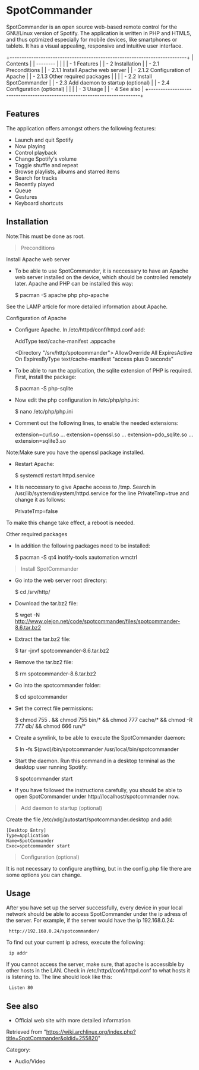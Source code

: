 SpotCommander
=============

SpotCommander is an open source web-based remote control for the
GNU/Linux version of Spotify. The application is written in PHP and
HTML5, and thus optimized especially for mobile devices, like
smartphones or tablets. It has a visual appealing, responsive and
intuitive user interface.

+--------------------------------------------------------------------------+
| Contents                                                                 |
| --------                                                                 |
|                                                                          |
| -   1 Features                                                           |
| -   2 Installation                                                       |
|     -   2.1 Preconditions                                                |
|         -   2.1.1 Install Apache web server                              |
|         -   2.1.2 Configuration of Apache                                |
|         -   2.1.3 Other required packages                                |
|                                                                          |
|     -   2.2 Install SpotCommander                                        |
|     -   2.3 Add daemon to startup (optional)                             |
|     -   2.4 Configuration (optional)                                     |
|                                                                          |
| -   3 Usage                                                              |
| -   4 See also                                                           |
+--------------------------------------------------------------------------+

Features
--------

The application offers amongst others the following features:

-   Launch and quit Spotify
-   Now playing
-   Control playback
-   Change Spotify's volume
-   Toggle shuffle and repeat
-   Browse playlists, albums and starred items
-   Search for tracks
-   Recently played
-   Queue
-   Gestures
-   Keyboard shortcuts

Installation
------------

Note:This must be done as root.

> Preconditions

Install Apache web server

-   To be able to use SpotCommander, it is neccessary to have an Apache
    web server installed on the device, which should be controlled
    remotely later. Apache and PHP can be installed this way:

     $ pacman -S apache php php-apache

See the LAMP article for more detailed information about Apache.

Configuration of Apache

-   Configure Apache. In /etc/httpd/conf/httpd.conf add:

    AddType text/cache-manifest .appcache

    <Directory "/srv/http/spotcommander">
    AllowOverride All
    ExpiresActive On
    ExpiresByType text/cache-manifest "access plus 0 seconds"
    </Directory>

-   To be able to run the application, the sqlite extension of PHP is
    required. First, install the package:

     $ pacman -S php-sqlite

-   Now edit the php configuration in /etc/php/php.ini:

     $ nano /etc/php/php.ini

-   Comment out the following lines, to enable the needed extensions:

     extension=curl.so
     ...
     extension=openssl.so
     ...
     extension=pdo_sqlite.so
     ...
     extension=sqlite3.so

Note:Make sure you have the openssl package installed.

-   Restart Apache:

     $ systemctl restart httpd.service

-   It is neccessary to give Apache access to /tmp. Search in
    /usr/lib/systemd/system/httpd.service for the line PrivateTmp=true
    and change it as follows:

     PrivateTmp=false

To make this change take effect, a reboot is needed.

Other required packages

-   In addition the following packages need to be installed:

     $ pacman -S qt4 inotify-tools xautomation wmctrl 

> Install SpotCommander

-   Go into the web server root directory:

     $ cd /srv/http/

-   Download the tar.bz2 file:

     $ wget -N http://www.olejon.net/code/spotcommander/files/spotcommander-8.6.tar.bz2

-   Extract the tar.bz2 file:

     $ tar -jxvf spotcommander-8.6.tar.bz2

-   Remove the tar.bz2 file:

     $ rm spotcommander-8.6.tar.bz2

-   Go into the spotcommander folder:

     $ cd spotcommander

-   Set the correct file permissions:

     $ chmod 755 . && chmod 755 bin/* && chmod 777 cache/* && chmod -R 777 db/ && chmod 666 run/*

-   Create a symlink, to be able to execute the SpotCommander daemon:

     $ ln -fs $(pwd)/bin/spotcommander /usr/local/bin/spotcommander

-   Start the daemon. Run this command in a desktop terminal as the
    desktop user running Spotify:

     $ spotcommander start

-   If you have followed the instructions carefully, you should be able
    to open SpotCommander under http://localhost/spotcommander now.

> Add daemon to startup (optional)

Create the file /etc/xdg/autostart/spotcommander.desktop and add:

    [Desktop Entry]
    Type=Application
    Name=SpotCommander
    Exec=spotcommander start

> Configuration (optional)

It is not necessary to configure anything, but in the config.php file
there are some options you can change.

Usage
-----

After you have set up the server successfully, every device in your
local network should be able to access SpotCommander under the ip adress
of the server. For example, if the server would have the ip
192.168.0.24:

     http://192.168.0.24/spotcommander/

To find out your current ip adress, execute the following:

     ip addr

If you cannot access the server, make sure, that apache is accessible by
other hosts in the LAN. Check in /etc/httpd/conf/httpd.conf to what
hosts it is listening to. The line should look like this:

     Listen 80

See also
--------

-   Official web site with more detailed information

Retrieved from
"https://wiki.archlinux.org/index.php?title=SpotCommander&oldid=255820"

Category:

-   Audio/Video
